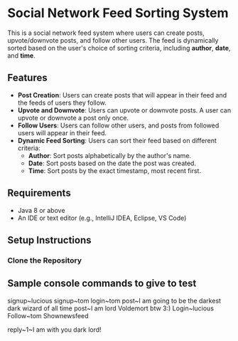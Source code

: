 # Social Network Feed Sorting System

This is a social network feed system where users can create posts, upvote/downvote posts, and follow other users. The feed is dynamically sorted based on the user's choice of sorting criteria, including **author**, **date**, and **time**.

## Features

- **Post Creation**: Users can create posts that will appear in their feed and the feeds of users they follow.
- **Upvote and Downvote**: Users can upvote or downvote posts. A user can upvote or downvote a post only once.
- **Follow Users**: Users can follow other users, and posts from followed users will appear in their feed.
- **Dynamic Feed Sorting**: Users can sort their feed based on different criteria:
  - **Author**: Sort posts alphabetically by the author's name.
  - **Date**: Sort posts based on the date the post was created.
  - **Time**: Sort posts by the exact timestamp, most recent first.
 
## Requirements

- Java 8 or above
- An IDE or text editor (e.g., IntelliJ IDEA, Eclipse, VS Code)

## Setup Instructions

### Clone the Repository

## Sample console commands to give to test
signup~lucious
signup~tom
login~tom
post~I am going to be the darkest dark wizard of all time
post~I am lord Voldemort btw 3:)
Login~lucious
Follow~tom
Shownewsfeed


reply~1~I am with you dark lord!
